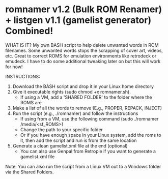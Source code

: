 # romnamer v1.2 (Bulk ROM Renamer) + listgen v1.1 (gamelist generator) Combined!

WHAT IS IT?
My own BASH script to help delete unwanted words in ROM filenames. Some unwanted words stops the scrapping of cover art, videos, etc. Great to correct ROMS for emulation environments like retrodeck or emudeck. I have to do some additional tweaking later on but this will work for now!

INSTRUCTIONS:
1. Download the BASH script and drop it in your Linux home directory
2. Give it executable rights (sudo chmod +x romnamer.sh).
    - If using a VM, add a 'SHARED FOLDER' to the folder where the ROMS are
4. Make a list of all the words to remove (E.g., PROPER, REPACK, iNJECT)
5. Run the script (e.g., ./romnamer) and follow the instructions
    - If using from a VM, use the following command (sudo ./romnamer /media/<sf_ROMS>)
    - Change the path to your specific <ROMS> folder
    - Or if you have enough space in your Linux system, add the roms to it, then add the script and run is from the same location
6. Generate a clean gamelist.xml file at the end (optional)
    - You can also use Genpal from Retropie if you want to generate a gamelist.xml file

Note: You can also run the script from a Linux VM out to a Windows folder via the Shared Folders.
